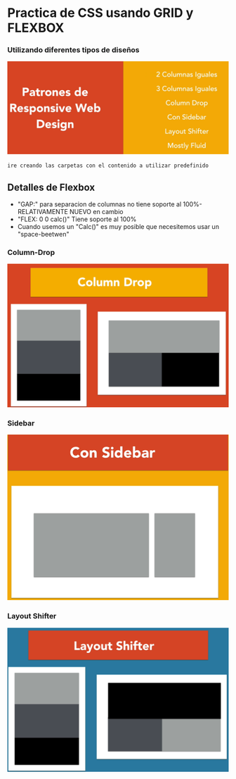 # Practica de CSS usando GRID y FLEXBOX 

### Utilizando diferentes tipos de diseños

![alt text](img/image.png)

    ire creando las carpetas con el contenido a utilizar predefinido

## Detalles de Flexbox

- "GAP:" para separacion de columnas no tiene soporte al 100%- RELATIVAMENTE NUEVO
en cambio
- "FLEX: 0 0 calc()" Tiene soporte al 100%
- Cuando usemos un "Calc()" es muy posible que necesitemos usar un "space-beetwen"



### Column-Drop

![alt text](img/column-drop.png)

### Sidebar

![alt text](img/sidebar.png) 

### Layout Shifter

![alt text](img/layout-shifter.png)
